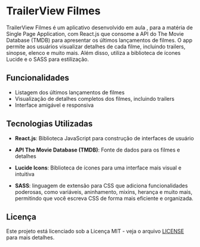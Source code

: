 # TrailerView Filmes

TrailerView Filmes é um aplicativo desenvolvido em aula , para a matéria de Single Page Application, com React.js que consome a API do The Movie Database (TMDB) para apresentar os últimos lançamentos de filmes. O app permite aos usuários visualizar detalhes de cada filme, incluindo trailers, sinopse, elenco e muito mais. Além disso, utiliza a biblioteca de ícones Lucide e o SASS para estilização.

## Funcionalidades

- Listagem dos últimos lançamentos de filmes
- Visualização de detalhes completos dos filmes, incluindo trailers
- Interface amigável e responsiva

## Tecnologias Utilizadas

- **React.js**: Biblioteca JavaScript para construção de interfaces de usuário

- **API The Movie Database (TMDB)**: Fonte de dados para os filmes e detalhes

- **Lucide Icons**: Biblioteca de ícones para uma interface mais visual e intuitiva

- **SASS**: linguagem de extensão para CSS que adiciona funcionalidades poderosas, como variáveis, aninhamento, mixins, herança e muito mais, permitindo que você escreva CSS de forma mais eficiente e organizada. 


## Licença

Este projeto está licenciado sob a Licença MIT - veja o arquivo [LICENSE](LICENSE) para mais detalhes.
